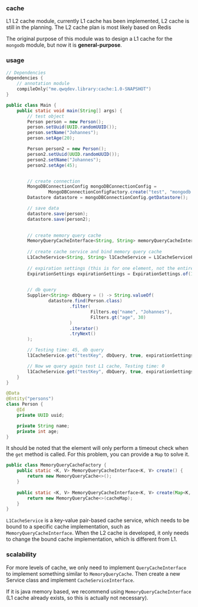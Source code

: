### cache

L1 L2 cache module, currently L1 cache has been implemented, L2 cache is still in the planning. The L2 cache plan is most likely based on Redis

The original purpose of this module was to design a L1 cache for the `mongodb` module, but now it is **general-purpose**.

### usage

```kotlin
// Dependencies
dependencies {
    // annotation module
    compileOnly("me.qwqdev.library:cache:1.0-SNAPSHOT")
}
```

```java
public class Main {
    public static void main(String[] args) {
        // test object
        Person person = new Person();
        person.setUuid(UUID.randomUUID());
        person.setName("Johannes");
        person.setAge(20);

        Person person2 = new Person();
        person2.setUuid(UUID.randomUUID());
        person2.setName("Johannes");
        person2.setAge(45);


        // create connection
        MongoDBConnectionConfig mongoDBConnectionConfig =
                MongoDBConnectionConfigFactory.create("test", "mongodb://localhost:27017/");
        Datastore datastore = mongoDBConnectionConfig.getDatastore();

        // save data
        datastore.save(person);
        datastore.save(person2);

        
        // create memory query cache
        MemoryQueryCacheInterface<String, String> memoryQueryCacheInterface = MemoryQueryCacheFactory.create();
        
        // create cache service and bind memory query cache
        L1CacheService<String, String> l1CacheService = L1CacheServiceFactory.create(memoryQueryCacheInterface);
        
        // expiration settings (this is for one element, not the entire map)
        ExpirationSettings expirationSettings = ExpirationSettings.of(100, TimeUnit.DAYS);

        
        // db query
        Supplier<String> dbQuery = () -> String.valueOf(
                datastore.find(Person.class)
                        .filter(
                                Filters.eq("name", "Johannes"),
                                Filters.gt("age", 30)
                        )
                        .iterator()
                        .tryNext()
        );

        // Testing time: 45, db query
        l1CacheService.get("testKey", dbQuery, true, expirationSettings);

        // Now we query again test L1 cache, Testing time: 0
        l1CacheService.get("testKey", dbQuery, true, expirationSettings);
    }
}

@Data
@Entity("persons")
class Person {
    @Id
    private UUID uuid;

    private String name;
    private int age;
}
```

It should be noted that the element will only perform a timeout check when the `get` method is called. For this problem, you can provide a `Map` to solve it.

```java
public class MemoryQueryCacheFactory {
    public static <K, V> MemoryQueryCacheInterface<K, V> create() {
        return new MemoryQueryCache<>();
    }
    
    public static <K, V> MemoryQueryCacheInterface<K, V> create(Map<K, CacheItem<V>> cacheMap) {
        return new MemoryQueryCache<>(cacheMap);
    }
}
```

`L1CacheService` is a key-value pair-based cache service, which needs to be bound to a specific cache implementation, 
such as `MemoryQueryCacheInterface`. When the L2 cache is developed, it only needs to change the bound cache implementation, which is different from L1.

### scalability

For more levels of cache, we only need to implement `QueryCacheInterface` to implement something similar to `MemoryQueryCache`. Then create a new Service class and implement `CacheServiceInterface`.

If it is java memory based, we recommend using `MemoryQueryCacheInterface` (L1 cache already exists, so this is actually not necessary).